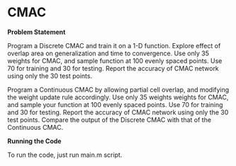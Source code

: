 # CMAC

**Problem Statement**

Program a Discrete CMAC and train it on a 1-D function. Explore effect of overlap area on generalization and time to convergence. Use only 35 weights for CMAC, and sample function at 100 evenly spaced points. Use 70 for training and 30 for testing. Report the accuracy of CMAC network using only the 30 test points.

Program a Continuous CMAC by allowing partial cell overlap, and modifying the weight update rule accordingly. Use only 35 weights weights for CMAC, and sample your function at 100 evenly spaced points. Use 70 for training and 30 for testing. Report the accuracy of CMAC network using only the 30 test points. Compare the output of the Discrete CMAC with that of the Continuous CMAC.

**Running the Code**

To run the code, just run main.m script.
